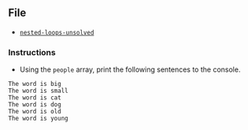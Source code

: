 ## File

* [`nested-loops-unsolved`](Unsolved/nested-loops-unsolved.html)

### Instructions

* Using the `people` array, print the following sentences to the console.

```
The word is big
The word is small
The word is cat
The word is dog
The word is old
The word is young
```
